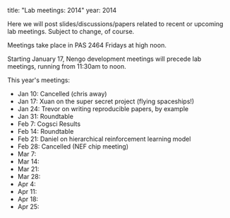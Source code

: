 title: "Lab meetings: 2014"
year: 2014

Here we will post slides/discussions/papers related to recent
or upcoming lab meetings.
Subject to change, of course.

Meetings take place in PAS 2464 Fridays at high noon.

Starting January 17, Nengo development meetings
will precede lab meetings, running from 11:30am to noon.

This year's meetings:

- Jan 10: Cancelled (chris away)
- Jan 17: Xuan on the super secret project (flying spaceships!)
- Jan 24: Trevor on writing reproducible papers, by example
- Jan 31: Roundtable
- Feb 7: Cogsci Results
- Feb 14: Roundtable
- Feb 21: Daniel on hierarchical reinforcement learning model
- Feb 28: Cancelled (NEF chip meeting)
- Mar 7:
- Mar 14:
- Mar 21:
- Mar 28:
- Apr 4:
- Apr 11:
- Apr 18:
- Apr 25:
